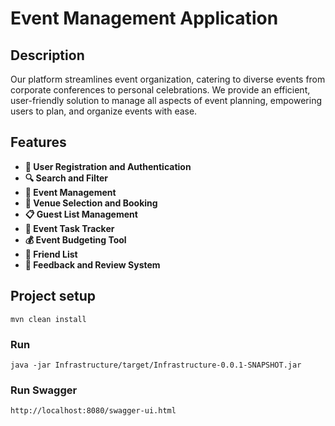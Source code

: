 # Event Management Application

## Description
Our platform streamlines event organization, catering to diverse events from corporate conferences to personal celebrations. We provide an efficient, user-friendly solution to manage all aspects of event planning, empowering users to plan, and organize events with ease.

## Features
- **👤 User Registration and Authentication**
- **🔍 Search and Filter**
- **📅 Event Management**
- **📍 Venue Selection and Booking**
- **📋 Guest List Management**
- **📝 Event Task Tracker**
- **💰 Event Budgeting Tool**
- **👥 Friend List**
- **🌟 Feedback and Review System**

## Project setup
```
mvn clean install
```

### Run
```
java -jar Infrastructure/target/Infrastructure-0.0.1-SNAPSHOT.jar
```

### Run Swagger
```
http://localhost:8080/swagger-ui.html
```
